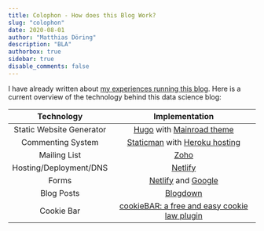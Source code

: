 ```yaml
---
title: Colophon - How does this Blog Work?
slug: "colophon"
date: 2020-08-01
author: "Matthias Döring"
description: "BLA"
authorbox: true
sidebar: true
disable_comments: false
--- 
```

I have already written about [my experiences running this blog](https://support.rbind.io/2018/11/12/data-science-blog/).
Here is a current overview of the technology behind this data science blog:

|        Technology        |                                        Implementation                                       |
|:------------------------:|:-------------------------------------------------------------------------------------------:|
| Static Website Generator |        [Hugo](/tags/hugo/) with [Mainroad theme](https://github.com/Vimux/Mainroad/)        |
|     Commenting System    | [Staticman](/post/other/staticman_comments/) with [Heroku hosting](https://www.heroku.com/) |
|       Mailing List       |                                [Zoho](https://www.zoho.com/)                                |
|  Hosting/Deployment/DNS  |                              [Netlify](https://www.netlify.com)                             |
|           Forms          |           [Netlify](https://www.netlify.com) and [Google](https://www.google.com)           |
|        Blog Posts        |                       [Blogdown](https://bookdown.org/yihui/blogdown/)                      |
|  Cookie Bar              | [cookieBAR: a free and easy cookie law plugin](https://cookie-bar.eu)


